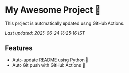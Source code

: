# My Awesome Project 🚀

This project is automatically updated using GitHub Actions.

_Last updated: 2025-06-24 16:25:16 IST_

## Features
- Auto-update README using Python 🐍
- Auto Git push with GitHub Actions 🤖

